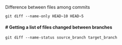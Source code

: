 Difference between files among commits
```
git diff --name-only HEAD~10 HEAD~5
```

#### # Getting a list of files changed between branches
```
git diff --name-status source_branch target_branch
```
